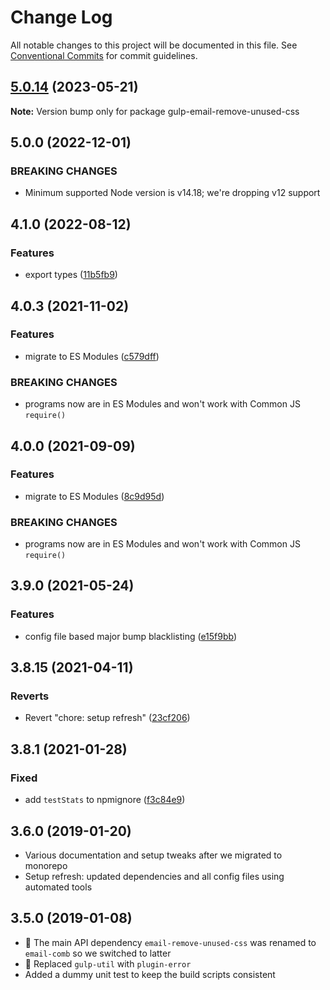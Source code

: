 # Change Log

All notable changes to this project will be documented in this file.
See [Conventional Commits](https://conventionalcommits.org) for commit guidelines.

## [5.0.14](https://github.com/codsen/codsen/compare/gulp-email-remove-unused-css@5.0.13...gulp-email-remove-unused-css@5.0.14) (2023-05-21)

**Note:** Version bump only for package gulp-email-remove-unused-css

## 5.0.0 (2022-12-01)

### BREAKING CHANGES

- Minimum supported Node version is v14.18; we're dropping v12 support

## 4.1.0 (2022-08-12)

### Features

- export types ([11b5fb9](https://github.com/codsen/codsen/commit/11b5fb936ce20e0a77c3a09806773e1cd7695c50))

## 4.0.3 (2021-11-02)

### Features

- migrate to ES Modules ([c579dff](https://github.com/codsen/codsen/commit/c579dff3b23205e383035ca10ddcec671e35d0fe))

### BREAKING CHANGES

- programs now are in ES Modules and won't work with Common JS `require()`

## 4.0.0 (2021-09-09)

### Features

- migrate to ES Modules ([8c9d95d](https://github.com/codsen/codsen/commit/8c9d95d5dea0b769c2f070397141918a4893d575))

### BREAKING CHANGES

- programs now are in ES Modules and won't work with Common JS `require()`

## 3.9.0 (2021-05-24)

### Features

- config file based major bump blacklisting ([e15f9bb](https://github.com/codsen/codsen/commit/e15f9bba1c4fd5f847ac28b3f38fa6ee633f5dca))

## 3.8.15 (2021-04-11)

### Reverts

- Revert "chore: setup refresh" ([23cf206](https://github.com/codsen/codsen/commit/23cf206970a087ff0fa04e61f94d919f59ab3881))

## 3.8.1 (2021-01-28)

### Fixed

- add `testStats` to npmignore ([f3c84e9](https://github.com/codsen/codsen/commit/f3c84e95afc5514214312f913692d85b2e12eb29))

## 3.6.0 (2019-01-20)

- Various documentation and setup tweaks after we migrated to monorepo
- Setup refresh: updated dependencies and all config files using automated tools

## 3.5.0 (2019-01-08)

- 🔧 The main API dependency `email-remove-unused-css` was renamed to `email-comb` so we switched to latter
- 🔧 Replaced `gulp-util` with `plugin-error`
- Added a dummy unit test to keep the build scripts consistent
